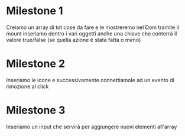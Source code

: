 <!-- Descrizione:
// Rifare l’esercizio della to do list. Questa volta però ogni todo sarà un oggetto, formato da due proprietà:
// text, una stringa che indica il testo del todo
// done, un booleano (true/false) che indica se il todo è stato fatto oppure no
// MILESTONE 1
// Stampare all’interno di una lista HTML un item per ogni todo. Se la proprietà done è uguale a true, visualizzare il testo del todo sbarrato.
// MILESTONE 2
// Visualizzare a fianco ad ogni item ha una “x”: cliccando su di essa, il todo viene rimosso dalla lista.
// MILESTONE 3
// Predisporre un campo di input testuale e un pulsante “aggiungi”: cliccando sul pulsante, il testo digitato viene letto e utilizzato per creare un nuovo todo, che quindi viene aggiunto alla lista dei todo esistenti.
// Bonus
// oltre al click sul pulsante, intercettare anche il tasto ENTER per aggiungere il todo alla lista
// cliccando sul testo dell’item, invertire il valore della proprietà done del todo corrispondente (se done era uguale a false, impostare true e viceversa). -->


# Milestone 1
Creiamo un array di tot cose da fare e le mostreremo nel Dom tramite il mount
inseriamo dentro i vari oggetti anche una chiave che conterrà il valore true/false (se quella azione è stata fatta o meno)

# Milestone 2
Inseriamo le icone e successivamente connettiamole ad un evento di rimozione al click

# Milestone 3
Inseriamo un input che servirà per aggiungere nuovi elementi all'array